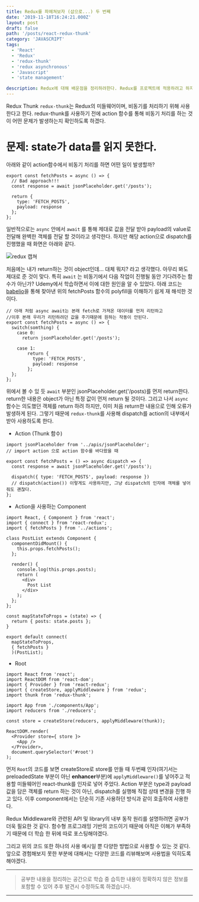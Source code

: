 ```yaml
---
title: Redux를 파헤쳐보자 (삽으로...) 두 번째
date: '2019-11-18T16:24:21.000Z'
layout: post
draft: false
path: '/posts/react-redux-thunk'
category: 'JAVASCRIPT'
tags:
  - 'React'
  - 'Redux'
  - 'redux-thunk'
  - 'redux asynchronous'
  - 'Javascript'
  - 'state management'

description: Redux에 대해 배운점을 정리하려한다. Redux를 프로젝트에 적용하려고 하지만 아직 적용 전이다. 일단 학습한 내용을 정리하고 이를 토대로 프로젝트에 대입하며 현재 포스트를 수정해 나갈 계획이다. 이번에는 앞의 내용에 추가하여 redux-thunk를 정리하겠다.
---
```




Redux Thunk `redux-thunk`는 Redux의 미들웨어이며, 비동기를 처리하기 위해 사용한다고 한다. redux-thunk를 사용하기 전에 action 함수를 통해 비동기 처리를 하는 것이 어떤 문제가 발생하는지 확인하도록 하겠다.

# 문제: state가 data를 읽지 못한다.

아래와 같이 action함수에서 비동기 처리를 하면 어떤 일이 발생할까?

```
export const fetchPosts = async () => {
  // Bad approach!!!
  const response = await jsonPlaceholder.get('/posts');

  return {
    type: 'FETCH_POSTS',
    payload: response
  };
};
```

일반적으로는 `async` 안에서 `await` 를 통해 제대로 값을 전달 받아 payload의 value로 전달해 완벽한 객체를 전달 할 것이라고 생각한다. 하지만 해당 action으로 dispatch를 진행했을 때 화면은 아래와 같다.

![redux 캡쳐](https://user-images.githubusercontent.com/37759759/69032591-3e610b80-0a20-11ea-9b28-4c71543e800a.JPG)

처음에는 내가 return하는 것이 object인데... 대체 뭐지? 라고 생각했다. 아무리 봐도 제대로 준 것이 맞다. 특히 `await` 는 비동기에서 다음 작업이 진행될 동안 기다려주는 함수가 아닌가? Udemy에서 학습하면서 이에 대한 원인을 알 수 있었다. 아래 코드는 [babelio](https://babeljs.io/)을 통해 찾아낸 위의 fetchPosts 함수의 polyfill을 이해하기 쉽게 재 해석한 것이다.

```
// 아래 처럼 async await는 본래 fetch로 가져온 데이터를 먼저 리턴하고 
//이후 본래 우리가 리턴하려던 값을 주기때문에 원하는 작동이 안된다.
export const fetchPosts = async () => {
  switch(somthing) {
    case 0:
      return jsonPlaceholder.get('/posts');

    case 1:
        return {
          type: 'FETCH_POSTS',
          payload: response
        };
  };
};
```
위에서 볼 수 있 듯 `await` 부분인 jsonPlaceholder.get('/posts)를 먼저 return한다. return한 내용은 object가 아닌 특정 값이 먼저 return 될 것이다. 그리고 나서 `async` 함수는 의도했던 객체를 return 하려 하지만, 이미 처음 return한 내용으로 인해 오류가 발생하게 된다. 그렇기 때문에 `redux-thunk`를 사용해 dispatch를 action의 내부에서 받아 사용하도록 한다.

- Action (Thunk 함수)
```
import jsonPlaceholder from '../apis/jsonPlaceholder';
// import action 으로 action 함수를 바다왔을 때

export const fetchPosts = () => async dispatch => {
  const response = await jsonPlaceholder.get('/posts');

  dispatch({ type: 'FETCH_POSTS', payload: response })
  // dispatch(action()) 이렇게도 사용하지만, 그냥 dispatch의 인자에 객체를 넣어 줘도 괜찮다.
};
```

- Action을 사용하는 Component
```
import React, { Component } from 'react';
import { connect } from 'react-redux';
import { fetchPosts } from '../actions';

class PostList extends Component {
  componentDidMount() {
    this.props.fetchPosts();
  };

  render() {
    console.log(this.props.posts);
    return (
      <div>
        Post List
      </div>
    );
  };
};

const mapStateToProps = (state) => {
  return { posts: state.posts };
}

export default connect(
  mapStateToProps, 
  { fetchPosts }
  )(PostList);
```

- Root
```
import React from 'react';
import ReactDOM from 'react-dom';
import { Provider } from 'react-redux';
import { createStore, applyMiddleware } from 'redux';
import thunk from 'redux-thunk';

import App from './components/App';
import reducers from './reducers';

const store = createStore(reducers, applyMiddleware(thunk));

ReactDOM.render(
  <Provider store={ store }>
    <App />
  </Provider>,
  document.querySelector('#root')
);
```

먼저 `Root`의 코드를 보면 createStore로 store를 만들 때 두번째 인자(여기서는 preloadedState 부분이 아닌 **enhancer**부분)에 `applyMiddleware()`를 넣어주고 적용할 미들웨어인 react-thunk를 인자로 넣어 주었다. Action 부분은 type과 payload 값을 담은 객체를 return 하는 것이 아닌, dispatch를 실행해 직접 상태 변경을 진행 하고 있다. 이후 component에서는 단순히 기존 사용하던 방식과 같이 호출하여 사용한다.

Redux Middleware와 관련된 API 및 library의 내부 동작 원리를 설명하려면 공부가 더욱 필요한 것 같다. 함수형 프로그래밍 기반의 코드이기 때문에 아직은 이해가 부족하기 때문에 더 학습 한 뒤에 따로 포스팅해야겠다.

그리고 위의 코드 또한 하나의 사용 예시일 뿐 다양한 방법으로 사용할 수 있는 것 같다. 앞으로 경험해보지 못한 부분에 대해서는 다양한 코드를 리뷰해보며 사용법을 익히도록 해야겠다.

___

> 공부한 내용을 정리하는 공간으로 학습 중 습득한 내용이 정확하지 않은 정보를 포함할 수 있어 추후 발견시 수정하도록 하겠습니다.

---
